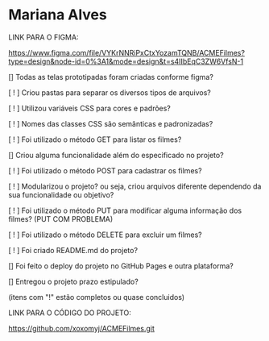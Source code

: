 # Mariana Alves

LINK PARA O FIGMA: 

https://www.figma.com/file/VYKrNNRiPxCtxYozamTQNB/ACMEFilmes?type=design&node-id=0%3A1&mode=design&t=s4IIbEqC3ZW6VfsN-1

[] Todas as telas prototipadas foram criadas conforme figma?

[ ! ] Criou pastas para separar os diversos tipos de arquivos?

[ ! ] Utilizou variáveis CSS para cores e padrões?

[ ! ] Nomes das classes CSS são semânticas e padronizadas?

[ ! ] Foi utilizado o método GET para listar os filmes?

[] Criou alguma funcionalidade além do especificado no projeto?

[ ! ] Foi utilizado o método POST para cadastrar os filmes?

[ ! ] Modularizou o projeto? ou seja, criou arquivos diferente dependendo da sua funcionalidade ou objetivo?

[ ! ] Foi utilizado o método PUT para modificar alguma informação dos filmes?
(PUT COM PROBLEMA)

[ ! ] Foi utilizado o método DELETE para excluir um filmes?

[ ! ] Foi criado README.md do projeto?

[]  Foi feito o deploy do projeto no GitHub Pages e outra plataforma?

[] Entregou o projeto prazo estipulado?

(itens com "!" estão completos ou quase concluidos)

LINK PARA O CÓDIGO DO PROJETO:

https://github.com/xoxomyj/ACMEFilmes.git
